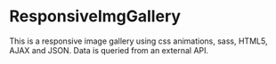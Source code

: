 # ResponsiveImgGallery
This is a responsive image gallery using css animations, sass, HTML5, AJAX and JSON. Data is queried from an external API.
